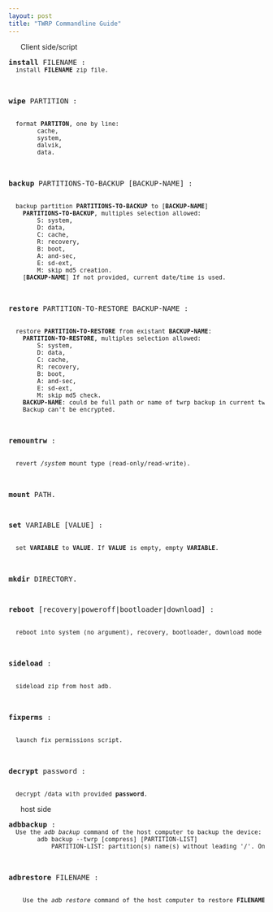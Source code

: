 ```yaml
---
layout: post
title: "TWRP Commandline Guide"
---
```

<style>
.command {
}
.desc {
	font-size: smaller;
}
</style>
<div class="home">
<ul class="post-list">Client side/script</ul>
<pre class="command"><b>install</b> FILENAME :
<div class="desc">	install <b>FILENAME</b> zip file.</div>

<b>wipe</b> PARTITION :
<div class="desc">	format <b>PARTITON</b>, one by line:
		cache,
		system,
		dalvik,
		data.</div>

<b>backup</b> PARTITIONS-TO-BACKUP [BACKUP-NAME] :
<div class="desc"> 	backup partition <b>PARTITIONS-TO-BACKUP</b> to [<b>BACKUP-NAME</b>]
	<b>PARTITIONS-TO-BACKUP</b>, multiples selection allowed:
		S: system,
		D: data,
		C: cache,
		R: recovery,
		B: boot,
		A: and-sec,
		E: sd-ext,
		M: skip md5 creation.
	[<b>BACKUP-NAME</b>] If not provided, current date/time is used.</div>

<b>restore</b> PARTITION-TO-RESTORE BACKUP-NAME :
<div class="desc"> 	restore <b>PARTITION-TO-RESTORE</b> from existant <b>BACKUP-NAME</b>:
	<b>PARTITION-TO-RESTORE</b>, multiples selection allowed:
		S: system,
		D: data,
		C: cache,
		R: recovery,
		B: boot,
		A: and-sec,
		E: sd-ext,
		M: skip md5 check.
	<b>BACKUP-NAME</b>: could be full path or name of twrp backup in current twrp backup folder.
	Backup can't be encrypted.</div>

<b>remountrw</b> :
<div class="desc"> 	revert <i>/system</i> mount type (read-only/read-write).</div>

<b>mount</b> PATH.

<b>set</b> VARIABLE [VALUE] :
<div class="desc"> 	set <b>VARIABLE</b> to <b>VALUE</b>. If <b>VALUE</b> is empty, empty <b>VARIABLE</b>.</div>

<b>mkdir</b> DIRECTORY.

<b>reboot</b> [recovery|poweroff|bootloader|download] :
<div class="desc">	reboot into system (no argument), recovery, bootloader, download mode or turn off device.</div>

<b>sideload</b> :
<div class="desc">	sideload zip from host adb.</div>

<b>fixperms</b> :
<div class="desc"> 	launch fix permissions script.</div>

<b>decrypt</b> password :
<div class="desc"> 	decrypt /data with provided <b>password</b>.</div></pre>

<ul class="post-list">host side</ul>
<pre class="command"><b>adbbackup</b> :
<div class="desc">	Use the <i>adb backup</i> command of the host computer to backup the device:
        adb backup --twrp [compress] [PARTITION-LIST]
            PARTITION-LIST: partition(s) name(s) without leading '/'. Only partition present into fstab can be backuped.</div>

<b>adbrestore</b>  FILENAME :
<div class="desc">    Use the <i>adb restore</i> command of the host computer to restore <b>FILENAME</b> where <b>FILENAME</b> is a previously backup taken with <i>adbbackup</i>.</div></pre>
